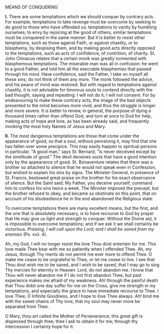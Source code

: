 
MEANS OF CONQUERING

**I\.** There are some temptations which we should conquer by contrary acts. For example, temptations to take revenge must be overcome by seeking to do good to those who have offended us; temptations to vanity by humbling ourselves; to envy by rejoicing at the good of others; similar temptations must be conquered in the same manner. But it is better to resist other temptations, such as those against Faith, or against chastity, or to blasphemy, by despising them, and by making good acts directly opposed to the temptations, such as acts of confidence, of contrition, of charity. St. John Climacus relates that a certain monk was greatly tormented with blasphemous temptations. The miserable man was all in confusion: he went to a good Father, and told him all the execrable blasphemies that passed through his mind. Have confidence, said the Father, I take on myself all these sins; do not think of them any more. The monk followed the advice, and his peace of mind was restored. But with regard to temptations against chastity, it is not advisable for timorous souls to contend directly with the bad thought, saying and repeating: I will not do it; I will not consent. For by endeavouring to make these contrary acts, the image of the bad objects presented to the mind becomes more vivid, and thus the struggle is longer and more severe. It is better to renew, in general, the purpose of dying a thousand times rather than offend God, and turn at once to God for help, making acts of hope and love, as has been already said, and frequently invoking the most holy Names of Jesus and Mary.

**II\.** The most dangerous temptations are those that come under the appearance of good, so that a soul, without perceiving it, may find that she has fallen over some precipice. This may easily happen to spiritual persons in particular. \"A good man,\" says St. Bernard, \"is never deceived except by the similitude of good.\" The devil deceives souls that have a good intention only by the appearance of good. St. Bonaventure relates that there was a brother so attached to silence that he would not speak even in Confession, but wished to explain his sins by signs. The Minister-General, in presence of St. Francis, bestowed great praise on the brother for his exact observance of silence. But the Saint said; My Father, you deceive yourself; command him to confess his sins twice a week. The Minister imposed the precept, but the brother refused to obey, and became so obstinate on this point, that on account of his disobedience he in the end abandoned the Religious state.

To overcome temptations there are many excellent means, but the first, and the one that is absolutely necessary, is to have recourse to God by prayer that He may give us light and strength to conquer. Without the Divine aid, it is impossible to overcome temptations; and if we ask it we shall certainly be victorious. *Praising, I will call upon the Lord; and I shall be saved from my enemies* (Ps. xvii. 4).

Ah, my God, I will no longer resist the love Thou dost entertain for me. This love made Thee bear with me so patiently when I offended Thee. Ah, my Jesus, through Thy merits do not permit me ever more to offend Thee. O make me cease to be ungrateful to Thee, or let me cease to live. I see that Thou dost wish me to be saved, and I wish to be saved, that I may go to sing Thy mercies for eternity in Heaven. Lord, do not abandon me. I know that Thou wilt never abandon me if I do not first abandon Thee, but past experience makes me afraid of my weakness. Ah! through the painful death that Thou didst one day suffer for me on the Cross, give me strength in my temptations, and especially the grace to have immediate recourse to Thee. I love Thee, O Infinite Goodness, and I hope to love Thee always. Ah! bind me with the sweet chains of Thy love, that my soul may never more be separated from Thee.

O Mary, thou art called the Mother of Perseverance; this great gift is dispensed through thee; thee I ask to obtain it for me; through thy intercession I certainly hope for it.

